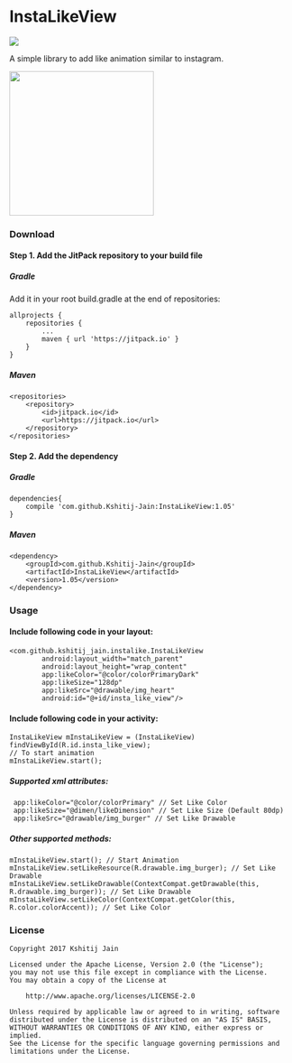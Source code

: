 # InstaLikeView
[![](https://jitpack.io/v/Kshitij-Jain/InstaLikeView.svg)](https://jitpack.io/#Kshitij-Jain/InstaLikeView)

A simple library to add like animation similar to instagram.

<img src="https://github.com/Kshitij-Jain/InstaLikeView/blob/master/screenshots/video.gif" width="256">

### Download

#### Step 1. Add the JitPack repository to your build file

##### Gradle

Add it in your root build.gradle at the end of repositories:

```
allprojects {
    repositories {
        ...
        maven { url 'https://jitpack.io' }
    }
}

```

##### **Maven**

```
<repositories>
    <repository>
        <id>jitpack.io</id>
        <url>https://jitpack.io</url>
    </repository>
</repositories>
```

#### **Step 2.** Add the dependency

##### Gradle

```
dependencies{
    compile 'com.github.Kshitij-Jain:InstaLikeView:1.05'
}

```

##### Maven

```
<dependency>
    <groupId>com.github.Kshitij-Jain</groupId>
    <artifactId>InstaLikeView</artifactId>
    <version>1.05</version>
</dependency>
```

### Usage

#### Include following code in your layout:

```
<com.github.kshitij_jain.instalike.InstaLikeView
        android:layout_width="match_parent"
        android:layout_height="wrap_content"
        app:likeColor="@color/colorPrimaryDark"
        app:likeSize="128dp"
        app:likeSrc="@drawable/img_heart"
        android:id="@+id/insta_like_view"/>
```

#### Include following code in your activity:

```
InstaLikeView mInstaLikeView = (InstaLikeView) findViewById(R.id.insta_like_view);
// To start animation
mInstaLikeView.start();
```
##### Supported xml attributes:
```
 app:likeColor="@color/colorPrimary" // Set Like Color
 app:likeSize="@dimen/likeDimension" // Set Like Size (Default 80dp)
 app:likeSrc="@drawable/img_burger" // Set Like Drawable
 ``` 

##### Other supported methods:

```
mInstaLikeView.start(); // Start Animation
mInstaLikeView.setLikeResource(R.drawable.img_burger); // Set Like Drawable
mInstaLikeView.setLikeDrawable(ContextCompat.getDrawable(this, R.drawable.img_burger)); // Set Like Drawable
mInstaLikeView.setLikeColor(ContextCompat.getColor(this, R.color.colorAccent)); // Set Like Color
``` 

### License
```
Copyright 2017 Kshitij Jain

Licensed under the Apache License, Version 2.0 (the "License");
you may not use this file except in compliance with the License.
You may obtain a copy of the License at

    http://www.apache.org/licenses/LICENSE-2.0

Unless required by applicable law or agreed to in writing, software
distributed under the License is distributed on an "AS IS" BASIS,
WITHOUT WARRANTIES OR CONDITIONS OF ANY KIND, either express or implied.
See the License for the specific language governing permissions and
limitations under the License.
```
